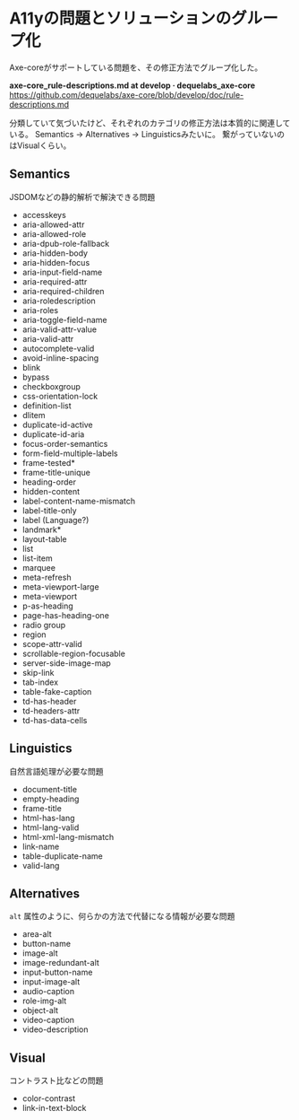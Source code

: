 # A11yの問題とソリューションのグループ化
Axe-coreがサポートしている問題を、その修正方法でグループ化した。

**axe-core_rule-descriptions.md at develop · dequelabs_axe-core**
<https://github.com/dequelabs/axe-core/blob/develop/doc/rule-descriptions.md>

分類していて気づいたけど、それぞれのカテゴリの修正方法は本質的に関連している。 Semantics -> Alternatives -> Linguisticsみたいに。 繋がっていないのはVisualくらい。

## Semantics
JSDOMなどの静的解析で解決できる問題
- accesskeys
- aria-allowed-attr
- aria-allowed-role
- aria-dpub-role-fallback
- aria-hidden-body
- aria-hidden-focus
- aria-input-field-name
- aria-required-attr
- aria-required-children
- aria-roledescription
- aria-roles
- aria-toggle-field-name
- aria-valid-attr-value
- aria-valid-attr
- autocomplete-valid
- avoid-inline-spacing
- blink
- bypass
- checkboxgroup
- css-orientation-lock
- definition-list
- dlitem
- duplicate-id-active
- duplicate-id-aria
- focus-order-semantics
- form-field-multiple-labels
- frame-tested*
- frame-title-unique
- heading-order
- hidden-content
- label-content-name-mismatch
- label-title-only
- label (Language?)
- landmark*
- layout-table
- list
- list-item
- marquee
- meta-refresh
- meta-viewport-large
- meta-viewport
- p-as-heading
- page-has-heading-one
- radio group
- region
- scope-attr-valid
- scrollable-region-focusable
- server-side-image-map
- skip-link
- tab-index
- table-fake-caption
- td-has-header
- td-headers-attr
- td-has-data-cells

## Linguistics
自然言語処理が必要な問題
- document-title
- empty-heading
- frame-title
- html-has-lang
- html-lang-valid
- html-xml-lang-mismatch
- link-name
- table-duplicate-name
- valid-lang

## Alternatives
`alt` 属性のように、何らかの方法で代替になる情報が必要な問題
- area-alt
- button-name
- image-alt
- image-redundant-alt
- input-button-name
- input-image-alt
- audio-caption
- role-img-alt
- object-alt
- video-caption
- video-description

## Visual
コントラスト比などの問題

- color-contrast
- link-in-text-block
